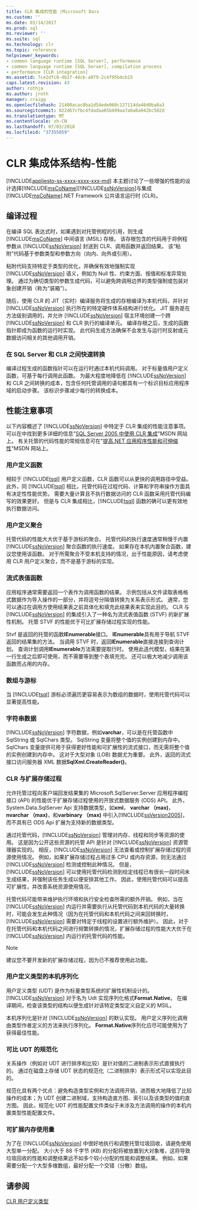 ```yaml
---
title: CLR 集成的性能 |Microsoft Docs
ms.custom: ''
ms.date: 03/14/2017
ms.prod: sql
ms.reviewer: ''
ms.suite: sql
ms.technology: clr
ms.topic: reference
helpviewer_keywords:
- common language runtime [SQL Server], performance
- common language runtime [SQL Server], compilation process
- performance [CLR integration]
ms.assetid: 7ce2dfc0-4b1f-4dcb-a979-2c4f95b4cb15
caps.latest.revision: 43
author: rothja
ms.author: jroth
manager: craigg
ms.openlocfilehash: 21480acac0ba1d54ede060c127114da46d0ba8a3
ms.sourcegitcommit: 022d67cfbc4fdadaa65b499aa7a6a8a942bc502d
ms.translationtype: MT
ms.contentlocale: zh-CN
ms.lasthandoff: 07/03/2018
ms.locfileid: "37355059"
---
```

# <a name="clr-integration-architecture----performance"></a>CLR 集成体系结构-性能
[!INCLUDE[appliesto-ss-xxxx-xxxx-xxx-md](../../includes/appliesto-ss-xxxx-xxxx-xxx-md.md)]
  本主题讨论了一些增强的性能的设计选择[!INCLUDE[msCoName](../../includes/msconame-md.md)][!INCLUDE[ssNoVersion](../../includes/ssnoversion-md.md)]与集成[!INCLUDE[msCoName](../../includes/msconame-md.md)].NET Framework 公共语言运行时 (CLR)。  
  
## <a name="the-compilation-process"></a>编译过程  
 在编译 SQL 表达式时，如果遇到对托管例程的引用，则生成 [!INCLUDE[msCoName](../../includes/msconame-md.md)] 中间语言 (MSIL) 存根。 该存根包含的代码用于将例程参数从 [!INCLUDE[ssNoVersion](../../includes/ssnoversion-md.md)] 封送到 CLR、调用函数并返回结果。 该“粘附”代码基于参数类型和参数方向（向内、向外或引用）。  
  
 粘附代码支持特定于类型的优化，并确保有效地强制实现 [!INCLUDE[ssNoVersion](../../includes/ssnoversion-md.md)] 语义，例如为 Null 性、约束方面、按值和标准异常处理。 通过为确切类型的参数生成代码，可以避免跨调用边界的类型强制或包装对象创建开销（称为“装箱”）。  
  
 随后，使用 CLR 的 JIT（实时）编译服务将生成的存根编译为本机代码，并针对 [!INCLUDE[ssNoVersion](../../includes/ssnoversion-md.md)] 执行所在的特定硬件体系结构进行优化。 JIT 服务是在方法级别调用的，并允许 [!INCLUDE[ssNoVersion](../../includes/ssnoversion-md.md)] 宿主环境创建一个跨 [!INCLUDE[ssNoVersion](../../includes/ssnoversion-md.md)] 和 CLR 执行的编译单元。 编译存根之后，生成的函数指针即成为函数的运行时实现。 此代码生成方法确保不会发生与运行时反射或元数据访问相关的其他调用开销。  
  
### <a name="fast-transitions-between-sql-server-and-clr"></a>在 SQL Server 和 CLR 之间快速转换  
 编译过程生成的函数指针可以在运行时通过本机代码调用。 对于标量值用户定义函数，可基于每行调用此函数。 为最大程度地降低在 [!INCLUDE[ssNoVersion](../../includes/ssnoversion-md.md)] 和 CLR 之间转换的成本，包含任何托管调用的语句都具有一个标识目标应用程序域的启动步骤。 该标识步骤减少每行的转换成本。  
  
## <a name="performance-considerations"></a>性能注意事项  
 以下内容概述了 [!INCLUDE[ssNoVersion](../../includes/ssnoversion-md.md)] 中特定于 CLR 集成的性能注意事项。 可以在中找到更多详细的信息"[SQL Server 2005 中使用 CLR 集成](http://go.microsoft.com/fwlink/?LinkId=50332)"MSDN 网站上。 有关托管的代码性能的常规信息可在"[提高.NET 应用程序性能和可伸缩性](http://go.microsoft.com/fwlink/?LinkId=50333)"MSDN 网站上。  
  
### <a name="user-defined-functions"></a>用户定义函数  
 相较于 [!INCLUDE[tsql](../../includes/tsql-md.md)] 用户定义函数，CLR 函数可以从更快的调用路径中受益。 此外，同 [!INCLUDE[tsql](../../includes/tsql-md.md)] 相比，托管代码在过程代码、计算和字符串操作方面具有决定性性能优势。 需要大量计算且不执行数据访问的 CLR 函数采用托管代码编写的效果更好。 但是与 CLR 集成相比，[!INCLUDE[tsql](../../includes/tsql-md.md)] 函数的确可以更有效地执行数据访问。  
  
### <a name="user-defined-aggregates"></a>用户定义聚合  
 托管代码的性能大大优于基于游标的聚合。 托管代码的执行速度通常稍慢于内置 [!INCLUDE[ssNoVersion](../../includes/ssnoversion-md.md)] 聚合函数的执行速度。 如果存在本机内置聚合函数，建议您使用该函数。 对于所需聚合不受本机支持的情况，出于性能原因，请考虑使用 CLR 用户定义聚合，而不是基于游标的实现。  
  
### <a name="streaming-table-valued-functions"></a>流式表值函数  
 应用程序通常需要返回一个表作为调用函数的结果。 示例包括从文件读取表格格式数据作为导入操作的一部分，并将逗号分隔值转换为关系表示形式。 通常，您可以通过在调用方使用结果表之前具体化和填充此结果表来实现此目的。 CLR 与 [!INCLUDE[ssNoVersion](../../includes/ssnoversion-md.md)] 的集成引入了一种名为流式表值函数 (STVF) 的新扩展性机制。 托管 STVF 的性能优于可比扩展存储过程实现的性能。  
  
 Stvf 是返回的托管的函数**IEnumerable**接口。 **IEnumerable**具有用于导航 STVF 返回的结果集的方法。 当调用 STVF 时，返回**IEnumerable**直接连接到查询计划。 查询计划调用**IEnumerable**方法需要提取行时。 使用此迭代模型，结果在第一行生成之后即可使用，而不需要等到整个表填充完。 还可以极大地减少调用该函数而占用的内存。  
  
### <a name="arrays-vs-cursors"></a>数组与游标  
 当 [!INCLUDE[tsql](../../includes/tsql-md.md)] 游标必须遍历更容易表示为数组的数据时，使用托管代码可以显著提高性能。  
  
### <a name="string-data"></a>字符串数据  
 [!INCLUDE[ssNoVersion](../../includes/ssnoversion-md.md)] 字符数据，例如**varchar**，可以是在托管函数中 SqlString 或 SqlChars 类型。 SqlString 变量将整个值的实例创建到内存中。 SqlChars 变量提供可用于获得更好性能和可扩展性的流式接口，而无需将整个值的实例创建到内存中。 这对于大型对象 (LOB) 数据尤为重要。 此外，返回的流式接口访问服务器 XML 数据**SqlXml.CreateReader()**。  
  
### <a name="clr-vs-extended-stored-procedures"></a>CLR 与扩展存储过程  
 允许托管过程向客户端回发结果集的 Microsoft.SqlServer.Server 应用程序编程接口 (API) 的性能优于扩展存储过程使用的开放式数据服务 (ODS) API。 此外，System.Data.SqlServer Api 支持数据类型，如**xml**， **varchar （max)**， **nvarchar （max)**，和**varbinary （max)** 中引入[!INCLUDE[ssVersion2005](../../includes/ssversion2005-md.md)]，而不具有已 ODS Api 扩展为支持新的数据类型。  
  
 通过托管代码，[!INCLUDE[ssNoVersion](../../includes/ssnoversion-md.md)] 管理对内存、线程和同步等资源的使用。 这是因为公开这些资源的托管 API 是针对 [!INCLUDE[ssNoVersion](../../includes/ssnoversion-md.md)] 资源管理器实现的。 相反，[!INCLUDE[ssNoVersion](../../includes/ssnoversion-md.md)] 无法查看或控制扩展存储过程的资源使用情况。 例如，如果扩展存储过程占用过多 CPU 或内存资源，则无法通过 [!INCLUDE[ssNoVersion](../../includes/ssnoversion-md.md)] 检测或控制此种情况。 但是，[!INCLUDE[ssNoVersion](../../includes/ssnoversion-md.md)] 可以使用托管代码检测到给定线程已有很长一段时间未生成结果，并强制该任务生成以便安排其他工作。 因此，使用托管代码可以提高可扩展性，并改善系统资源使用情况。  
  
 托管代码可能带来维护执行环境和执行安全检查所需的额外开销。 例如，当在 [!INCLUDE[ssNoVersion](../../includes/ssnoversion-md.md)] 内运行并需要执行从托管代码到本机代码的大量转换时，可能会发生此种情况（因为在托管代码和本机代码之间来回转换时，[!INCLUDE[ssNoVersion](../../includes/ssnoversion-md.md)] 需要对特定于线程的设置进行额外维护）。 因此，对于在托管代码和本机代码之间进行频繁转换的情况，扩展存储过程的性能大大优于在 [!INCLUDE[ssNoVersion](../../includes/ssnoversion-md.md)] 内运行的托管代码的性能。  
  
> [!NOTE]  
>  建议您不要开发新的扩展存储过程，因为已不推荐使用此功能。  
  
### <a name="native-serialization-for-user-defined-types"></a>用户定义类型的本机序列化  
 用户定义类型 (UDT) 是作为标量类型系统的扩展性机制设计的。 [!INCLUDE[ssNoVersion](../../includes/ssnoversion-md.md)] 对于名为 Udt 实现序列化格式**Format.Native**。 在编译期间，检查该类型的结构以便生成针对该特定类型定义自定义的 MSIL。  
  
 本机序列化是针对 [!INCLUDE[ssNoVersion](../../includes/ssnoversion-md.md)] 的默认实现。 用户定义序列化调用由类型作者定义的方法来执行序列化。 **Format.Native**序列化应尽可能使用为了获得最佳性能。  
  
### <a name="normalization-of-comparable-udts"></a>可比 UDT 的规范化  
 关系操作（例如对 UDT 进行排序和比较）是针对值的二进制表示形式直接执行的。 通过在磁盘上存储 UDT 状态的规范化（二进制排序）表示形式可以实现此目的。  
  
 规范化具有两个优点：避免构造类型实例和方法调用开销，进而极大地降低了比较操作的成本；为 UDT 创建二进制域，支持构造直方图、索引以及该类型的值的直方图。 因此，规范化 UDT 的性能配置文件类似于未涉及方法调用的操作的本机内置类型性能配置文件。  
  
### <a name="scalable-memory-usage"></a>可扩展内存使用量  
 为了在 [!INCLUDE[ssNoVersion](../../includes/ssnoversion-md.md)] 中很好地执行和调整托管垃圾回收，请避免使用大型单一分配。 大小大于 88 千字节 (KB) 的分配将被放置到大对象堆，这将导致垃圾回收的性能和调整结果远不如多个较小分配的性能和调整结果。 例如，如果需要分配一个大型多维数组，最好分配一个交错（分散）数组。  
  
## <a name="see-also"></a>请参阅  
 [CLR 用户定义类型](../../relational-databases/clr-integration-database-objects-user-defined-types/clr-user-defined-types.md)  
  
  
